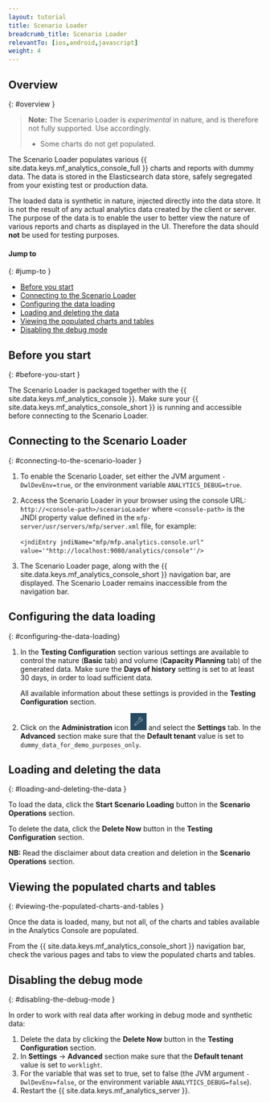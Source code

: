 ```yaml
---
layout: tutorial
title: Scenario Loader
breadcrumb_title: Scenario Loader
relevantTo: [ios,android,javascript]
weight: 4
---
```

<!-- NLS_CHARSET=UTF-8 -->
## Overview
{: #overview }

> **Note:** The Scenario Loader is *experimental* in nature, and is therefore not fully supported. Use accordingly.
>
> * Some charts do not get populated.

The Scenario Loader populates various {{ site.data.keys.mf_analytics_console_full }} charts and reports with dummy data. The data is stored in the Elasticsearch data store, safely segregated from your existing test or production data.

The loaded data is synthetic in nature, injected directly into the data store. It is not the result of any actual analytics data created by the client or server. The purpose of the data is to enable the user to better view the nature of various reports and charts as displayed in the UI. Therefore the data should **not** be used for testing purposes.

#### Jump to
{: #jump-to }

* [Before you start](#before-you-start)
* [Connecting to the Scenario Loader](#connecting-to-the-scenario-loader)
* [Configuring the data loading](#configuring-the-data-loading)
* [Loading and deleting the data](#loading-and-deleting-the-data)
* [Viewing the populated charts and tables](#viewing-the-populated-charts-and-tables)
* [Disabling the debug mode](#disabling-the-debug-mode)

## Before you start
{: #before-you-start }

The Scenario Loader is packaged together with the {{ site.data.keys.mf_analytics_console }}. Make sure your {{ site.data.keys.mf_analytics_console_short }} is running and accessible before connecting to the Scenario Loader.

## Connecting to the Scenario Loader
{: #connecting-to-the-scenario-loader }

1. To enable the Scenario Loader, set either the JVM argument `-DwlDevEnv=true`, or the environment variable `ANALYTICS_DEBUG=true`.

2. Access the Scenario Loader in  your browser using the console URL: `http://<console-path>/scenarioLoader` where `<console-path>` is the JNDI property value defined in the `mfp-server/usr/servers/mfp/server.xml` file, for example:

    `<jndiEntry jndiName="mfp/mfp.analytics.console.url" value='"http://localhost:9080/analytics/console"'/>`

3. The Scenario Loader page, along with the {{ site.data.keys.mf_analytics_console_short }} navigation bar, are displayed. The Scenario Loader remains inaccessible from the navigation bar.

## Configuring the data loading
{: #configuring-the-data-loading}

1. In the **Testing Configuration** section various settings are available to control the nature (**Basic** tab) and volume (**Capacity Planning** tab) of the generated data.
    Make sure the **Days of history** setting is set to at least 30 days, in order to load sufficient data.

    All available information about these settings is provided in the  **Testing Configuration** section.

2. Click on the **Administration** icon <img  alt="wrench icon" style="margin:0;display:inline" src="wrench.png"/> and select the **Settings** tab. In the **Advanced** section make sure that the **Default tenant** value is set to `dummy_data_for_demo_purposes_only`.

## Loading and deleting the data
{: #loading-and-deleting-the-data }

To load the data, click the **Start Scenario Loading** button in the **Scenario Operations** section.

To delete the data, click the **Delete Now** button in the **Testing Configuration** section.

**NB:** Read the disclaimer about data creation and deletion in the **Scenario Operations** section.

## Viewing the populated charts and tables
{: #viewing-the-populated-charts-and-tables }

Once the data is loaded, many, but not all, of the charts and tables available in the Analytics Console are populated.

From the {{ site.data.keys.mf_analytics_console_short }} navigation bar, check the various pages and tabs to view the populated charts and tables.

## Disabling the debug mode
{: #disabling-the-debug-mode }

In order to work with real data after working in debug mode and synthetic data:

1. Delete the  data by clicking the **Delete Now** button in the **Testing Configuration** section.
2. In **Settings** → **Advanced** section make sure that the **Default tenant** value is set to `worklight`.
3. For the variable that was set to true, set to false (the JVM argument `-DwlDevEnv=false`, or  the environment variable `ANALYTICS_DEBUG=false`).
4. Restart the {{ site.data.keys.mf_analytics_server }}.
